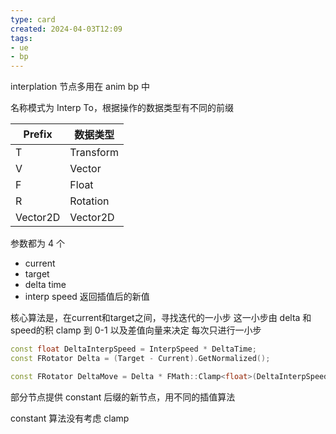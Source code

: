 ```yaml
---
type: card
created: 2024-04-03T12:09
tags:
- ue
- bp
---
```


interplation 节点多用在 anim bp 中

名称模式为 Interp To，根据操作的数据类型有不同的前缀


| Prefix   | 数据类型      |
| -------- | --------- |
| T        | Transform |
| V        | Vector    |
| F        | Float     |
| R        | Rotation  |
| Vector2D | Vector2D  |

参数都为 4 个
- current
- target
- delta time
- interp speed
返回插值后的新值

核心算法是，在current和target之间，寻找迭代的一小步
这一小步由 delta 和speed的积 clamp 到 0-1 以及差值向量来决定
每次只进行一小步

```cpp
const float DeltaInterpSpeed = InterpSpeed * DeltaTime;
const FRotator Delta = (Target - Current).GetNormalized();

const FRotator DeltaMove = Delta * FMath::Clamp<float>(DeltaInterpSpeed, 0.f, 1.f); 
```

部分节点提供 constant 后缀的新节点，用不同的插值算法

constant 算法没有考虑 clamp